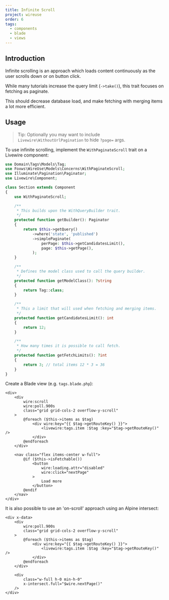 ```yaml
---
title: Infinite Scroll
project: wireuse
order: 6
tags:
  - components
  - blade
  - views
---
```


## Introduction

Infinite scrolling is an approach which loads content continuously as the user scrolls down or on button click.

While many tutorials increase the query limit (`->take()`), this trait focuses on fetching as paginate.

This should decrease database load, and make fetching with merging items a lot more efficient.

## Usage

> Tip: Optionally you may want to include `Livewire\WithoutUrlPagination` to hide `?page=` args.

To use infinite scrolling, implement the `WithPaginateScroll` trait on a Livewire component:

```php
use Domain\Tags\Models\Tag;
use Foxws\WireUse\Models\Concerns\WithPaginateScroll;
use Illuminate\Pagination\Paginator;
use Livewire\Component;

class Section extends Component
{
    use WithPaginateScroll;

    /**
     * This builds upon the WithQueryBuilder trait.
     */
    protected function getBuilder(): Paginator
    {
        return $this->getQuery()
            ->where('state', 'published')
            ->simplePaginate(
                perPage: $this->getCandidatesLimit(),
                page: $this->getPage(),
            );
    }

    /**
     * Defines the model class used to call the query builder.
     */
    protected function getModelClass(): ?string
    {
        return Tag::class;
    }

    /**
     * This a limit that will used when fetching and merging items.
     */
    protected function getCandidatesLimit(): int
    {
        return 12;
    }

    /**
     * How many times it is possible to call fetch.
     */
    protected function getFetchLimits(): ?int
    {
        return 3; // total items 12 * 3 = 36
    }
}
```

Create a Blade view (e.g. `tags.blade.php`):

```blade
<div>
    <div
        wire:scroll
        wire:poll.900s
        class="grid grid-cols-2 overflow-y-scroll"
    >
        @foreach ($this->items as $tag)
            <div wire:key="{{ $tag->getRouteKey() }}">
                <livewire:tags.item :$tag :key="$tag->getRouteKey()" />
            </div>
        @endforeach
    </div>

    <nav class="flex items-center w-full">
        @if ($this->isFetchable())
            <button
                wire:loading.attr="disabled"
                wire:click="nextPage"
            >
                Load more
            </button>
        @endif
    </nav>
</div>
```

It is also possible to use an 'on-scroll' approach using an Alpine intersect:

```blade
<div x-data>
    <div
        wire:poll.900s
        class="grid grid-cols-2 overflow-y-scroll"
    >
        @foreach ($this->items as $tag)
            <div wire:key="{{ $tag->getRouteKey() }}">
                <livewire:tags.item :$tag :key="$tag->getRouteKey()" />
            </div>
        @endforeach
    </div>

    <div
        class="w-full h-0 min-h-0"
        x-intersect.full="$wire.nextPage()"
    />
</div>
```
